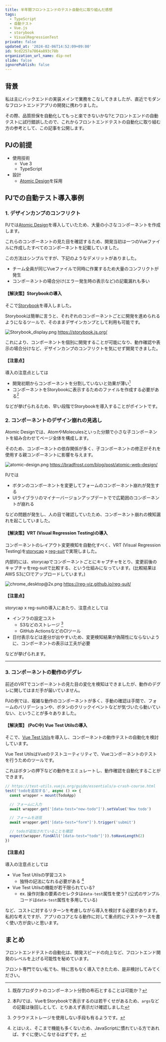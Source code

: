 ```yaml
---
title: 半年間フロントエンドのテスト自動化に取り組んだ感想
tags:
  - TypeScript
  - 自動テスト
  - Vue.js
  - storybook
  - VisualRegressionTest
private: false
updated_at: '2024-02-06T14:52:09+09:00'
id: 9cd2257a7864a893c78b
organization_url_name: dip-net
slide: false
ignorePublish: false
---
```

## 背景

私は主にバックエンドの実装メインで業務をこなしてきましたが、直近でモダンなフロントエンドアプリの開発に携わりました。

その際、品質担保を自動化してもっと楽できないかな?とフロントエンドの自動テストに試行錯誤したので、これからフロントエンドテストの自動化に取り組む方の参考として、この記事を公開します。

## PJの前提

- 使用技術
    - Vue 3
    - TypeScript
- 設計
    - [Atomic Design](https://bradfrost.com/blog/post/atomic-web-design/)を採用

## PJでの自動テスト導入事例

### 1. デザインカンプのコンフリクト

PJでは[Atomic Design](https://bradfrost.com/blog/post/atomic-web-design/)を導入していたため、大量の小さなコンポーネントを作成します。

これらのコンポーネントの見た目を確認するため、開発当初は一つのVueファイルに作成したすべてのコンポーネントを記載していました。

この方法はシンプルですが、下記のようなデメリットがありました。

- チーム全員が同じVueファイルで同時に作業するため大量のコンフリクトが発生
- コンポーネントの場合分け(エラー発生時の表示など)の記載漏れも多い

#### 【解決策】Storybookの導入

そこで[Storybook](https://storybook.js.org/)を導入しました。

Storybookは簡単に言うと、それぞれのコンポーネントごとに開発を進められるようになるツールで、そのままデザインカンプとして利用も可能です。

![Storybook_display.png](https://qiita-image-store.s3.ap-northeast-1.amazonaws.com/0/290859/328ddae9-f00b-7f00-dff5-388fc544c90e.png)
https://storybook.js.org/

これにより、コンポーネントを個別に開発することが可能になり、動作確認や表示の場合分けなど、デザインカンプのコンフリクトを気にせず開発できました。

#### 【注意点】 

導入の注意点としては

- 開発初期からコンポーネントを分割していないと効果が薄い[^1]
- コンポーネントをStorybookに表示するためのファイルを作成する必要がある[^2]

などが挙げられるため、早い段階でStorybookを導入することがポイントです。

### 2. コンポーネントのデザイン崩れの見逃し

Atomic Designでは、AtomやMoleculesといった分類で小さな子コンポーネントを組み合わせてページ全体を構成します。

そのため、コンポーネントの依存関係が多く、子コンポーネントの修正がそれを使用する親コンポーネントに影響を与えます。

![atomic-design.png](https://qiita-image-store.s3.ap-northeast-1.amazonaws.com/0/290859/dce54639-583c-0a47-5a3e-6157b62132f6.png)
https://bradfrost.com/blog/post/atomic-web-design/

PJでは

- ボタンのコンポーネントを変更してフォームのコンポーネント崩れが発生する
- UIライブラリのマイナーバージョンアップデートでで広範囲のコンポーネントが崩れる

などの問題が発生し、人の目で確認していたため、コンポーネント崩れの検知漏れを起こしていました。

#### 【解決策】VRT (Visual Regression Testing)の導入

コンポーネントのレイアウト変更検知を自動化すべく、VRT (Visual Regression Testing)を[storycap](https://github.com/reg-viz/storycap) x [reg-suit](https://github.com/reg-viz/reg-suit)で実現しました。

内部的には、storycapでコンポーネントごとにキャプチャをとり、変更前後のキャプチャをreg-suitで比較する、という仕組みになっています。(比較結果はAWS S3にCIでアップロードしています。)

![chrome_desktop@2x.png](https://qiita-image-store.s3.ap-northeast-1.amazonaws.com/0/290859/63c7f902-cc97-97bb-c405-004e2b99d54e.png)
https://reg-viz.github.io/reg-suit/

#### 【注意点】 

storycap x reg-suitの導入にあたり、注意点としては

- インフラの設定コスト
    - S3などのストレージ [^3]
    - GitHub ActionsなどのCIツール
- 日付表示などは差分が出やすいため、変更検知結果が偽陽性にならないように、コンポーネントの表示は工夫が必要

などが挙げられます。

-----------------------
### 3. コンポーネントの動作のデグレ 

前述のVRTでコンポーネントの見た目の変化を検知はできましたが、動作のデグレに関してはまだ手が届いていません。

PJの例では、複雑な動作のコンポーネントが多く、手動の確認は手間で、フォームのバリデーションや、ボタンのクリックイベントなどが気づいたら動いていない、ということが多々ありました。

#### 【解決策】 (PoC中) Vue Test Utilsの導入

そこで、[Vue Test Utils](https://test-utils.vuejs.org/)を導入し、コンポーネントの動作テストの自動化を検討しています。

Vue Test UtilsはVueのテストユーティリティで、Vueコンポーネントのテストを行うためのツールです。

これはボタンの押下などの動作をエミュレートし、動作確認を自動化することができます。

```typescript
// https://test-utils.vuejs.org/guide/essentials/a-crash-course.html
test('todoを追加する', async () => {
  const wrapper = mount(TodoApp) 

  // フォームに入力
  await wrapper.get('[data-test="new-todo"]').setValue('New todo')

  // フォームを送信
  await wrapper.get('[data-test="form"]').trigger('submit')

  // todoが追加されていることを確認
  expect(wrapper.findAll('[data-test="todo"]')).toHaveLength(2)
})
```

#### 【注意点】 

導入の注意点としては

- Vue Test Utilsの学習コスト
    - 独特の記法になれる必要がある [^4]
- Vue Test Utilsの機能が若干限られている?
    - ex. 操作対象の要素のセレクタは`data-test`属性を使う? (公式のサンプルコードは`data-test`属性を多用している)
    
など、コストに対するリターンを考慮しながら導入を検討する必要があります。
私的な考えですが、アプリのコアとなる動作に対して重点的にテストケースを書く使い方が良いと思います。

## まとめ

フロントエンドテストの自動化は、開発スピードの向上など、フロントエンド開発のレベルを上げる可能性を秘めています。

フロント専門でない私でも、特に苦もなく導入できたため、是非検討してみてください。


[^1]: 既存プロダクトのコンポーネント分割の布石とすることは可能か？
[^2]: 本PJでは、VueをStorybookで表示するのは若干くせがあるため、`args`などの記載は後回しとして、とりあえず表示だけ確認しました
[^3]: クラウドストレージを使用しない手段も有るようです。
[^4]: とはいえ、そこまで機能も多くないため、JavaScriptに慣れている方であれば、すぐに使いこなせるはずです。

